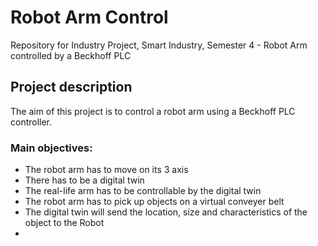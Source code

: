 # Robot Arm Control

Repository for Industry Project, Smart Industry, Semester 4 - Robot Arm controlled by a Beckhoff PLC

## Project description

The aim of this project is to control a robot arm using a Beckhoff PLC controller.

### Main objectives:
- The robot arm has to move on its 3 axis
- There has to be a digital twin
- The real-life arm has to be controllable by the digital twin
- The robot arm has to pick up objects on a virtual conveyer belt
- The digital twin will send the location, size and characteristics of the object to the Robot
- 
